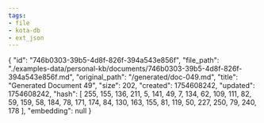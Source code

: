 ```yaml
---
tags:
- file
- kota-db
- ext_json
---
```

{
  "id": "746b0303-39b5-4d8f-826f-394a543e856f",
  "file_path": "./examples-data/personal-kb/documents/746b0303-39b5-4d8f-826f-394a543e856f.md",
  "original_path": "/generated/doc-049.md",
  "title": "Generated Document 49",
  "size": 202,
  "created": 1754608242,
  "updated": 1754608242,
  "hash": [
    255,
    155,
    136,
    211,
    5,
    141,
    49,
    7,
    134,
    62,
    109,
    111,
    82,
    59,
    159,
    58,
    184,
    78,
    171,
    174,
    84,
    130,
    163,
    155,
    81,
    119,
    50,
    227,
    250,
    79,
    240,
    178
  ],
  "embedding": null
}